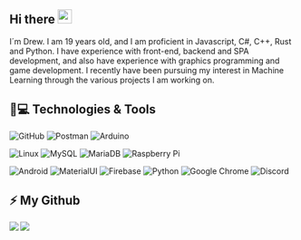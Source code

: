 ## Hi there <img src="https://media.giphy.com/media/hvRJCLFzcasrR4ia7z/giphy.gif" width="25px"></a>

I´m Drew. I am 19 years old, and I am proficient in Javascript, C#, C++, Rust and Python. I have experience with front-end, backend and SPA development, and also have experience with graphics programming and game development. I recently have been pursuing my interest in Machine Learning through the various projects I am working on.

## 🚀💻 Technologies & Tools

  ![GitHub](https://img.shields.io/badge/-GitHub-181717?style=flat-square&logo=github)
  ![Postman](https://img.shields.io/badge/Postman-black?style=flat-square&logo=postman)
  ![Arduino](https://img.shields.io/badge/Arduino-black?style=flat-square&logo=arduino)

  ![Linux](https://img.shields.io/badge/Linux-black?style=flat-square&logo=linux)
  ![MySQL](https://img.shields.io/badge/-MySQL-black?style=flat-square&logo=mysql)
  ![MariaDB](https://img.shields.io/badge/MariaDB-black?style=flat-square&logo=mariadb)
  ![Raspberry Pi](https://img.shields.io/badge/-Raspberry%20Pi-C51A4A?style=flat-square&logo=Raspberry-Pi)

  ![Android](https://img.shields.io/badge/Android-05150C?style=flat-square&logo=android)
  ![MaterialUI](https://img.shields.io/badge/-MatrialUI-0081CB?style=flat-square&logo=material-UI)
  ![Firebase](https://img.shields.io/badge/Firebase-black?style=flat-square&logo=firebase)
  ![Python](https://img.shields.io/badge/-Python-black?style=flat-square&logo=Python)
  ![Google Chrome](https://img.shields.io/badge/Chrome-black?style=flat-square&logo=google-chrome)
  ![Discord](https://img.shields.io/badge/Discord-black?style=flat-square&logo=discord)


## ⚡ My Github

<img align="left" src="https://github-readme-stats.vercel.app/api?username=drewridley&show_icons=true&count_private=true&theme=gruvbox" />
<img src="https://github-readme-stats.vercel.app/api/top-langs/?username=drewridley&layout=compact&count_private=true&theme=gruvbox" />
